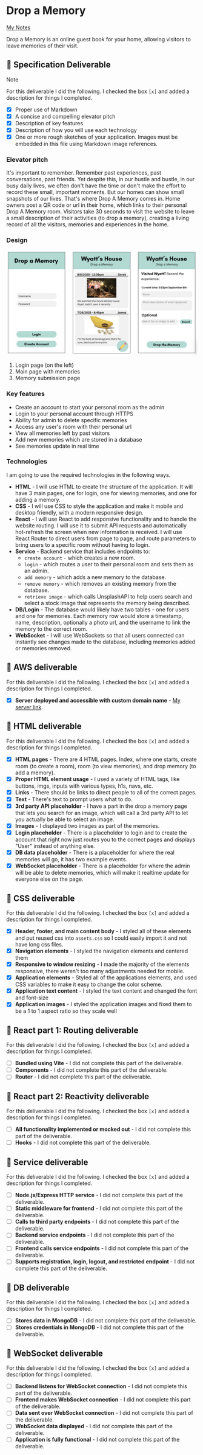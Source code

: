 # Drop a Memory

[My Notes](notes.md)

Drop a Memory is an online guest book for your home, allowing visitors to leave memories of their visit.

## 🚀 Specification Deliverable

> [!NOTE]
> For this deliverable I did the following. I checked the box `[x]` and added a description for things I completed.

-   [x] Proper use of Markdown
-   [x] A concise and compelling elevator pitch
-   [x] Description of key features
-   [x] Description of how you will use each technology
-   [x] One or more rough sketches of your application. Images must be embedded in this file using Markdown image references.

### Elevator pitch

It's important to remember. Remember past experiences, past conversations, past friends. Yet despite this, in our hustle and bustle, in our busy daily lives, we often don't have the time or don't make the effort to record these small, important moments. But our homes can show small snapshots of our lives. That's where Drop A Memory comes in. Home owners post a QR code or url in their home, which links to their personal Drop A Memory room. Visitors take 30 seconds to visit the website to leave a small description of their activities (to drop a memory), creating a living record of all the visitors, memories and experiences in the home.

### Design

![Design image](pictures/design.png)

1. Login page (on the left)
2. Main page with memories
3. Memory submission page

### Key features

-   Create an account to start your personal room as the admin
-   Login to your personal account through HTTPS
-   Ability for admin to delete specific memories
-   Access any user's room with their personal url
-   View all memories left by past visitors
-   Add new memories which are stored in a database
-   See memories update in real time

### Technologies

I am going to use the required technologies in the following ways.

-   **HTML** - I will use HTML to create the structure of the application. It will have 3 main pages, one for login, one for viewing memories, and one for adding a memory.
-   **CSS** - I will use CSS to style the application and make it mobile and desktop friendly, with a modern responsive design.
-   **React** - I will use React to add responsive functionality and to handle the website routing. I will use it to submit API requests and automatically hot-refresh the screen when new information is received. I will use React Router to direct users from page to page, and route parameters to bring users to a specific room without having to login.
-   **Service** - Backend service that includes endpoints to:
    -   `create account` - which creates a new room.
    -   `login` - which routes a user to their personal room and sets them as an admin.
    -   `add memory` - which adds a new memory to the database.
    -   `remove memory` - which removes an existing memory from the database.
    -   `retrieve image` - which calls UnsplashAPI to help users search and select a stock image that represents the memory being described.
-   **DB/Login** - The database would likely have two tables - one for users and one for memories. Each memory row would store a timestamp, name, description, optionally a photo url, and the username to link the memory to the correct room.
-   **WebSocket** - I will use WebSockets so that all users connected can instantly see changes made to the database, including memories added or memories removed.

## 🚀 AWS deliverable

For this deliverable I did the following. I checked the box `[x]` and added a description for things I completed.

-   [x] **Server deployed and accessible with custom domain name** - [My server link](https://yourdomainnamehere.click).

## 🚀 HTML deliverable

For this deliverable I did the following. I checked the box `[x]` and added a description for things I completed.

-   [x] **HTML pages** - There are 4 HTML pages. Index, where one starts, create room (to create a room), room (to view memories), and drop memory (to add a memory).
-   [x] **Proper HTML element usage** - I used a variety of HTML tags, like buttons, imgs, inputs with various types, h1s, navs, etc.
-   [x] **Links** - There should be links to direct people to all of the correct pages.
-   [x] **Text** - There's text to prompt users what to do.
-   [x] **3rd party API placeholder** - I have a part in the drop a memory page that lets you search for an image, which will call a 3rd party API to let you actually be able to select an image.
-   [x] **Images** - I displayed two images as part of the memories.
-   [x] **Login placeholder** - There is a placeholder to login and to create the account that right now just routes you to the correct pages and displays "User" instead of anything else.
-   [x] **DB data placeholder** - There is a placeholder for where the real memories will go, it has two example events.
-   [x] **WebSocket placeholder** - There is a placeholder for where the admin will be able to delete memories, which will make it realtime update for everyone else on the page.

## 🚀 CSS deliverable

For this deliverable I did the following. I checked the box `[x]` and added a description for things I completed.

-   [x] **Header, footer, and main content body** - I styled all of these elements and put reused css into `assets.css` so I could easily import it and not have long css files.
-   [x] **Navigation elements** - I styled the navigation elements and centered them
-   [x] **Responsive to window resizing** - I made the majority of the elements responsive, there weren't too many adjustments needed for mobile.
-   [x] **Application elements** - Styled all of the applications elements, and used CSS variables to make it easy to change the color scheme.
-   [x] **Application text content** - I styled the text content and changed the font and font-size
-   [x] **Application images** - I styled the application images and fixed them to be a 1 to 1 aspect ratio so they scale well

## 🚀 React part 1: Routing deliverable

For this deliverable I did the following. I checked the box `[x]` and added a description for things I completed.

-   [ ] **Bundled using Vite** - I did not complete this part of the deliverable.
-   [ ] **Components** - I did not complete this part of the deliverable.
-   [ ] **Router** - I did not complete this part of the deliverable.

## 🚀 React part 2: Reactivity deliverable

For this deliverable I did the following. I checked the box `[x]` and added a description for things I completed.

-   [ ] **All functionality implemented or mocked out** - I did not complete this part of the deliverable.
-   [ ] **Hooks** - I did not complete this part of the deliverable.

## 🚀 Service deliverable

For this deliverable I did the following. I checked the box `[x]` and added a description for things I completed.

-   [ ] **Node.js/Express HTTP service** - I did not complete this part of the deliverable.
-   [ ] **Static middleware for frontend** - I did not complete this part of the deliverable.
-   [ ] **Calls to third party endpoints** - I did not complete this part of the deliverable.
-   [ ] **Backend service endpoints** - I did not complete this part of the deliverable.
-   [ ] **Frontend calls service endpoints** - I did not complete this part of the deliverable.
-   [ ] **Supports registration, login, logout, and restricted endpoint** - I did not complete this part of the deliverable.

## 🚀 DB deliverable

For this deliverable I did the following. I checked the box `[x]` and added a description for things I completed.

-   [ ] **Stores data in MongoDB** - I did not complete this part of the deliverable.
-   [ ] **Stores credentials in MongoDB** - I did not complete this part of the deliverable.

## 🚀 WebSocket deliverable

For this deliverable I did the following. I checked the box `[x]` and added a description for things I completed.

-   [ ] **Backend listens for WebSocket connection** - I did not complete this part of the deliverable.
-   [ ] **Frontend makes WebSocket connection** - I did not complete this part of the deliverable.
-   [ ] **Data sent over WebSocket connection** - I did not complete this part of the deliverable.
-   [ ] **WebSocket data displayed** - I did not complete this part of the deliverable.
-   [ ] **Application is fully functional** - I did not complete this part of the deliverable.
